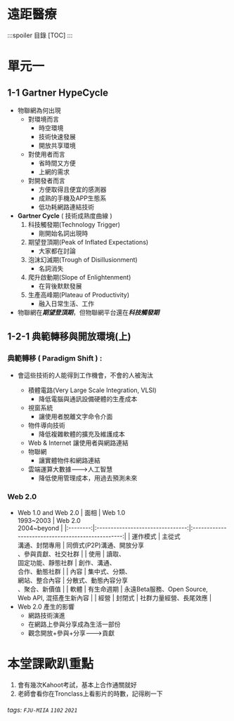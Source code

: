 遠距醫療
===
:::spoiler 目錄
[TOC]
:::

# 單元一
## 1-1 Gartner HypeCycle
- 物聯網為何出現
    - 對環境而言
        - 時空環境
        - 技術快速發展
        - 開放共享環境
    - 對使用者而言
        - 省時間又方便
        - 上網的需求
     - 對開發者而言
         - 方便取得且便宜的感測器
         - 成熟的手機及APP生態系
         - 低功耗網路連結技術
- **Gartner Cycle** ( 技術成熟度曲線 )
    1. 科技觸發期(Technology Trigger)
        - 剛開始名詞出現時
    3. 期望登頂期(Peak of Inflated Expectations)
        - 大家都在討論
    5. 泡沫幻滅期(Trough of Disillusionment)
        - 名詞消失
    7. 爬升啟動期(Slope of Enlightenment)
        - 在背後默默發展
    9. 生產高峰期(Plateau of Productivity)
        - 融入日常生活、工作
- 物聯網在***期望登頂期***，但物聯網平台還在***科技觸發期***

## 1-2-1 典範轉移與開放環境(上)
### 典範轉移 ( Paradigm Shift ) : 
- 會這些技術的人能得到工作機會，不會的人被淘汰

    - 積體電路(Very Large Scale Integration, VLSI)
        - 降低電腦與通訊設備硬體的生產成本
    - 視窗系統
        - 讓使用者脫離文字命令介面
    - 物件導向技術
        - 降低複雜軟體的擴充及維護成本
    - Web & Internet
        讓使用者與網路連結
    - 物聯網
        - 讓實體物件和網路連結
    - 雲端運算大數據--->人工智慧
        - 降低使用管理成本，用過去預測未來

### Web 2.0
- Web 1.0 and Web 2.0
    |   面相   |       Web 1.0<br>1993~2003       |              Web 2.0<br>2004~beyond               |
    |:--------:|:--------------------------------:|:-------------------------------------------------:|
    | 運作模式 |     主從式<br>溝通、封閉專用     | 同儕式(P2P)溝通、開放分享<br>、參與貢獻、社交社群 |
    |   使用   |   讀取、<br>固定功能、靜態社群   |          創作、溝通、<br>合作、動態社群           |
    |   內容   | 集中式、分類、<br>網站、整合內容 |      分散式、動態內容分享<br>、聚合、新價值       |
    | 軟體         |  有生命週期                                |                                             永遠Beta服務、Open Source,<br> Web API, 混搭產生新內容      |
    | 經營         |     封閉式                             |                                       社群力量經營、長尾效應            |
- Web 2.0 產生的影響
    - 網路技術演進
    - 在網路上參與分享成為生活一部份
    - 觀念開放+參與+分享--->貢獻


# 本堂課歐趴重點
1. 會有幾次Kahoot考試，基本上合作通關就好
2. 老師會看你在Tronclass上看影片的時數，記得刷一下


###### tags: `FJU-MIIA` `1102` `2021`

<style>
.navbar-brand::after { content: " × FJUMIIA"; }
</style>